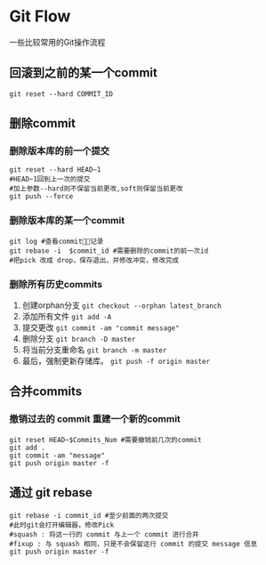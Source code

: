 <!-- toc -->
# Git Flow

一些比较常用的Git操作流程

## 回滚到之前的某一个commit

```git
git reset --hard COMMIT_ID
```

## 删除commit

### 删除版本库的前一个提交

```git
git reset --hard HEAD~1
#HEAD~1回到上一次的提交
#加上参数--hard则不保留当前更改,soft则保留当前更改
git push --force
```

### 删除版本库的某一个commit

```git
git log #查看commit记录
git rebase -i  $commit_id #需要删除的commit的前一次id
#把pick 改成 drop，保存退出，并修改冲突，修改完成
```

### 删除所有历史commits

1. 创建orphan分支 `git checkout --orphan latest_branch`
2. 添加所有文件 `git add -A`
3. 提交更改 `git commit -am "commit message"`
4. 删除分支 `git branch -D master`
5. 将当前分支重命名 `git branch -m master`
6. 最后，强制更新存储库。 `git push -f origin master`

## 合并commits

### 撤销过去的 commit 重建一个新的commit

```git
git reset HEAD~$Commits_Num #需要撤销前几次的commit
git add .
git commit -am "message"
git push origin master -f
```

## 通过 git rebase

```git
git rebase -i commit_id #至少前面的两次提交
#此时git会打开编辑器，修改Pick
#squash : 将这一行的 commit 与上一个 commit 进行合并
#fixup : 与 squash 相同，只是不会保留这行 commit 的提交 message 信息
git push origin master -f
```
